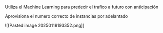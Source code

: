 

Utiliza el Machine Learning para predecir el trafico a futuro con anticipación

Aprovisiona el numero correcto de instancias por adelantado 

![[Pasted image 20250118193352.png]]